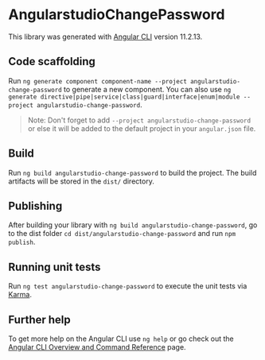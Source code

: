# AngularstudioChangePassword

This library was generated with [Angular CLI](https://github.com/angular/angular-cli) version 11.2.13.

## Code scaffolding

Run `ng generate component component-name --project angularstudio-change-password` to generate a new component. You can also use `ng generate directive|pipe|service|class|guard|interface|enum|module --project angularstudio-change-password`.
> Note: Don't forget to add `--project angularstudio-change-password` or else it will be added to the default project in your `angular.json` file. 

## Build

Run `ng build angularstudio-change-password` to build the project. The build artifacts will be stored in the `dist/` directory.

## Publishing

After building your library with `ng build angularstudio-change-password`, go to the dist folder `cd dist/angularstudio-change-password` and run `npm publish`.

## Running unit tests

Run `ng test angularstudio-change-password` to execute the unit tests via [Karma](https://karma-runner.github.io).

## Further help

To get more help on the Angular CLI use `ng help` or go check out the [Angular CLI Overview and Command Reference](https://angular.io/cli) page.
